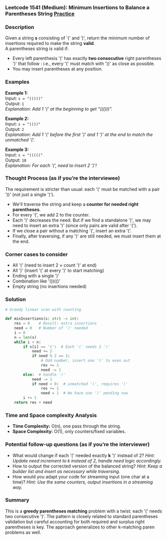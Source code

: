 ### Leetcode 1541 (Medium): Minimum Insertions to Balance a Parentheses String [Practice](https://leetcode.com/problems/minimum-insertions-to-balance-a-parentheses-string)

### Description  
Given a string **s** consisting of '(' and ')', return the minimum number of insertions required to make the string **valid**.  
A parentheses string is valid if:
- Every left parenthesis '(' has exactly **two consecutive** right parentheses ')' that follow : i.e., every '(' must match with '))' as close as possible.
- You may insert parentheses at any position.

### Examples  

**Example 1:**  
Input: `s = "(()))"`  
Output: `1`  
*Explanation: Add 1 '(' at the beginning to get "((()))".*

**Example 2:**  
Input: `s = ")())"`  
Output: `2`  
*Explanation: Add 1 '(' before the first ')' and 1 ')' at the end to match the unmatched '('.*

**Example 3:**  
Input: `s = "((((("`  
Output: `10`  
*Explanation: For each '(', need to insert 2 ')'!* 

### Thought Process (as if you’re the interviewee)  
The requirement is stricter than usual: each '(' must be matched with a pair '))' (not just a single ')').
- We'll traverse the string and keep a **counter for needed right parentheses**.
- For every '(', we add 2 to the counter.
- Each ')' decreases the need. But if we find a standalone ')', we may need to insert an extra ')' (since only pairs are valid after '(').
- If we close a pair without a matching '(', insert an extra '('.
- Finally, after traversing, if any ')' are still needed, we must insert them at the end.

### Corner cases to consider  
- All '(' (need to insert 2 × count ')' at end)
- All ')' (insert '(' at every ')' to start matching)
- Ending with a single ')'
- Combination like '())(()'
- Empty string (no insertions needed)

### Solution

```python
# Greedy linear scan with counting

def minInsertions(s: str) -> int:
    res = 0    # Result: extra insertions
    need = 0   # Number of ')' needed
    i = 0
    n = len(s)
    while i < n:
        if s[i] == '(':  # Each '(' needs 2 ')'
            need += 2
            if need % 2 == 1:
                # Odd number, insert one ')' to even out
                res += 1
                need -= 1
        else:  # handle ')'
            need -= 1
            if need < 0:  # unmatched ')', requires '('
                res += 1
                need = 1  # We have one ')' pending now
        i += 1
    return res + need
```

### Time and Space complexity Analysis  
- **Time Complexity:** O(n), one pass through the string.
- **Space Complexity:** O(1), only counters/fixed variables.

### Potential follow-up questions (as if you’re the interviewer)  
- What would change if each '(' needed exactly **k** ')' instead of 2?
  *Hint: Update need increment to k instead of 2, handle need logic accordingly.*
- How to output the corrected version of the balanced string?
  *Hint: Keep a builder list and insert as necessary while traversing.*
- How would you adapt your code for streaming input (one char at a time)?
  *Hint: Use the same counters, output insertions in a streaming way.*

### Summary
This is a **greedy parentheses matching** problem with a twist: each '(' needs two consecutive ')'. The pattern is closely related to standard parentheses validation but careful accounting for both required and surplus right parentheses is key. The approach generalizes to other k-matching paren problems as well.
